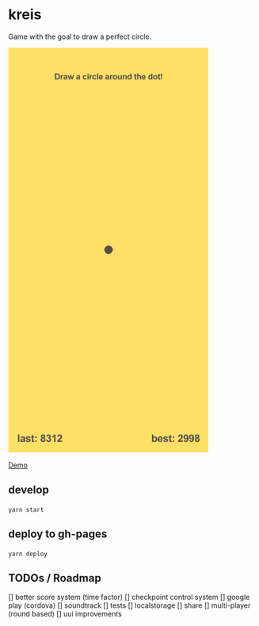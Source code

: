 # kreis

Game with the goal to draw a perfect circle.

![Gameplay as animated Gif](https://github.com/mklan/kreis/blob/master/demo.gif)

[Demo](https://mklan.github.io/kreis/)

## develop

`yarn start`

## deploy to gh-pages

`yarn deploy`

## TODOs / Roadmap

[] better score system (time factor)
[] checkpoint control system
[] google play (cordova)
[] soundtrack
[] tests
[] localstorage
[] share
[] multi-player (round based)
[] uui improvements

